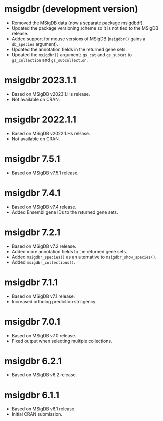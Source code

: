 # msigdbr (development version)

* Removed the MSigDB data (now a separate package msigdbdf).
* Updated the package versioning scheme so it is not tied to the MSigDB release.
* Added support for mouse versions of MSigDB (`msigdbr()` gains a `db_species` argument).
* Updated the annotation fields in the returned gene sets.
* Updated the `msigdbr()` arguments `gs_cat` and `gs_subcat` to `gs_collection` and `gs_subcollection`.

# msigdbr 2023.1.1

* Based on MSigDB v2023.1.Hs release.
* Not available on CRAN.

# msigdbr 2022.1.1

* Based on MSigDB v2022.1.Hs release.
* Not available on CRAN.

# msigdbr 7.5.1

* Based on MSigDB v7.5.1 release.

# msigdbr 7.4.1

* Based on MSigDB v7.4 release.
* Added Ensembl gene IDs to the returned gene sets.

# msigdbr 7.2.1

* Based on MSigDB v7.2 release.
* Added more annotation fields to the returned gene sets.
* Added `msigdbr_species()` as an alternative to `msigdbr_show_species()`.
* Added `msigdbr_collections()`.

# msigdbr 7.1.1

* Based on MSigDB v7.1 release.
* Increased ortholog prediction stringency.

# msigdbr 7.0.1

* Based on MSigDB v7.0 release.
* Fixed output when selecting multiple collections.

# msigdbr 6.2.1

* Based on MSigDB v6.2 release.

# msigdbr 6.1.1

* Based on MSigDB v6.1 release.
* Initial CRAN submission.

